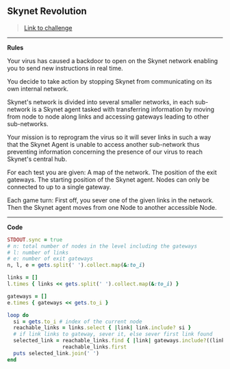 ## Skynet Revolution

> [Link to challenge](https://www.codingame.com/ide/puzzle/skynet-revolution-episode-1)

---

**Rules**

Your virus has caused a backdoor to open on the Skynet network enabling you to send new instructions in real time.

You decide to take action by stopping Skynet from communicating on its own internal network.

Skynet's network is divided into several smaller networks, in each sub-network is a Skynet agent tasked with transferring information by moving from node to node along links and accessing gateways leading to other sub-networks.

Your mission is to reprogram the virus so it will sever links in such a way that the Skynet Agent is unable to access another sub-network thus preventing information concerning the presence of our virus to reach Skynet's central hub.

For each test you are given:
A map of the network.
The position of the exit gateways.
The starting position of the Skynet agent.
Nodes can only be connected to up to a single gateway.

Each game turn:
First off, you sever one of the given links in the network.
Then the Skynet agent moves from one Node to another accessible Node.

---

**Code**

```ruby
STDOUT.sync = true
# n: total number of nodes in the level including the gateways
# l: number of links
# e: number of exit gateways
n, l, e = gets.split(' ').collect.map(&:to_i)

links = []
l.times { links << gets.split(' ').collect.map(&:to_i) }

gateways = []
e.times { gateways << gets.to_i }

loop do
  si = gets.to_i # index of the current node
  reachable_links = links.select { |link| link.include? si }
  # if link links to gateway, sever it, else sever first link found
  selected_link = reachable_links.find { |link| gateways.include?((link - [si])[0]) } ||
                  reachable_links.first
  puts selected_link.join(' ')
end
```
